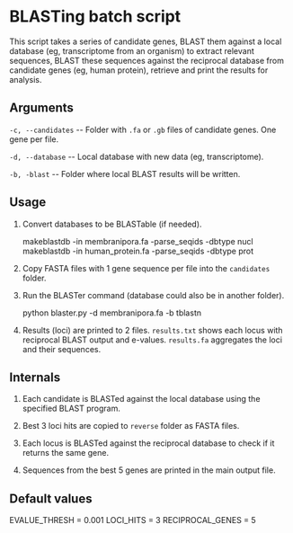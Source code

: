 # BLASTing batch script

This script takes a series of candidate genes, BLAST them against a local 
database (eg, transcriptome from an organism) to extract relevant sequences, 
BLAST these sequences against the reciprocal database from candidate genes (eg, human protein), retrieve and print the results for analysis.

## Arguments

`-c, --candidates` -- Folder with `.fa` or `.gb` files of candidate genes. 
One gene per file.

`-d, --database` -- Local database with new data (eg, transcriptome).

`-b, -blast` -- Folder where local BLAST results will be written.

## Usage

1. Convert databases to be BLASTable (if needed).

    makeblastdb -in membranipora.fa -parse_seqids -dbtype nucl
    makeblastdb -in human_protein.fa -parse_seqids -dbtype prot

2. Copy FASTA files with 1 gene sequence per file into the `candidates` folder.

3. Run the BLASTer command (database could also be in another folder).

    python blaster.py -d membranipora.fa -b tblastn

4. Results (loci) are printed to 2 files. `results.txt` shows each locus with reciprocal BLAST output and e-values. `results.fa` aggregates the loci and their sequences.

## Internals

1. Each candidate is BLASTed against the local database using the specified BLAST program.

2. Best 3 loci hits are copied to `reverse` folder as FASTA files.

3. Each locus is BLASTed against the reciprocal database to check if it returns the same gene.

4. Sequences from the best 5 genes are printed in the main output file.

## Default values

EVALUE_THRESH = 0.001
LOCI_HITS = 3
RECIPROCAL_GENES = 5
